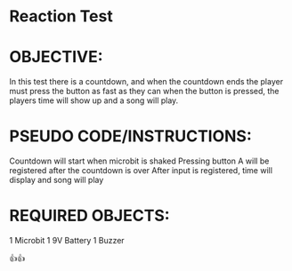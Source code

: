 # Reaction Test
# OBJECTIVE:
In this test there is a countdown, and when the countdown ends the player must press the button as fast as they can when the button is pressed, the players time will show up and a song will play.

# PSEUDO CODE/INSTRUCTIONS:
Countdown will start when microbit is shaked
Pressing button A will be registered after the countdown is over
After input is registered, time will display and song will play
# REQUIRED OBJECTS:
1 Microbit
1 9V Battery
1 Buzzer

👍👍
